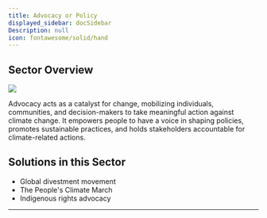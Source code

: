 ```yaml
---
title: Advocacy or Policy
displayed_sidebar: docSidebar
Description: null
icon: fontawesome/solid/hand
---
```


## Sector Overview

![](/../static/img/advocacy-and-policy.jpg)

Advocacy acts as a catalyst for change, mobilizing individuals, communities, and decision-makers to take meaningful action against climate change. It empowers people to have a voice in shaping policies, promotes sustainable practices, and holds stakeholders accountable for climate-related actions.

## Solutions in this Sector

* Global divestment movement
* The People's Climate March
* Indigenous rights advocacy

- - -

